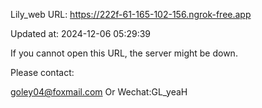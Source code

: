 Lily_web URL: https://222f-61-165-102-156.ngrok-free.app

Updated at: 2024-12-06 05:29:39

If you cannot open this URL, the server might be down.

Please contact: 

goley04@foxmail.com Or Wechat:GL_yeaH